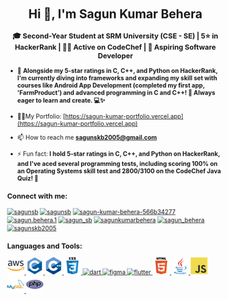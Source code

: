 <h1 align="center">Hi 👋, I'm Sagun Kumar Behera</h1>
<h3 align="center">🎓 Second-Year Student at SRM University (CSE - SE) | 5⭐ in HackerRank | 👨‍💻 Active on CodeChef | 🚀 Aspiring Software Developer</h3>

- 🌱 **Alongside my 5-star ratings in C, C++, and Python on HackerRank, I'm currently diving into frameworks and expanding my skill set with courses like Android App Development (completed my first app, 'FarmProduct') and advanced programming in C and C++! 🚀 Always eager to learn and create. 💻✨**

- 👨‍💻My Portfolio: [https://sagun-kumar-portfolio.vercel.app](https://sagun-kumar-portfolio.vercel.app)

- 📫 How to reach me **sagunskb2005@gmail.com**

- ⚡ Fun fact: **I hold 5-star ratings in C, C++, and Python on HackerRank, and I've aced several programming tests, including scoring 100% on an Operating Systems skill test and 2800/3100 on the CodeChef Java Quiz! 🚀**

<h3 align="left">Connect with me:</h3>
<p align="left">
<a href="https://devfolio.co/@SagunSB" target="blank"><img align="center" src="https://raw.githubusercontent.com/rahuldkjain/github-profile-readme-generator/master/src/images/icons/Social/devto.svg" alt="sagunsb" height="30" width="40" /></a>
<a href="https://twitter.com/sagunsb" target="blank"><img align="center" src="https://raw.githubusercontent.com/rahuldkjain/github-profile-readme-generator/master/src/images/icons/Social/twitter.svg" alt="sagunsb" height="30" width="40" /></a>
<a href="https://linkedin.com/in/sagun-kumar-behera-566b34277" target="blank"><img align="center" src="https://raw.githubusercontent.com/rahuldkjain/github-profile-readme-generator/master/src/images/icons/Social/linked-in-alt.svg" alt="sagun-kumar-behera-566b34277" height="30" width="40" /></a>
<a href="https://fb.com/sagun.behera.1" target="blank"><img align="center" src="https://raw.githubusercontent.com/rahuldkjain/github-profile-readme-generator/master/src/images/icons/Social/facebook.svg" alt="sagun.behera.1" height="30" width="40" /></a>
<a href="https://instagram.com/sagun_sb" target="blank"><img align="center" src="https://raw.githubusercontent.com/rahuldkjain/github-profile-readme-generator/master/src/images/icons/Social/instagram.svg" alt="sagun_sb" height="30" width="40" /></a>
<a href="https://www.youtube.com/@sagunkumarbehera" target="blank"><img align="center" src="https://raw.githubusercontent.com/rahuldkjain/github-profile-readme-generator/master/src/images/icons/Social/youtube.svg" alt="sagunkumarbehera" height="30" width="40" /></a>
<a href="https://www.codechef.com/users/sagun_behera" target="blank"><img align="center" src="https://cdn.jsdelivr.net/npm/simple-icons@3.1.0/icons/codechef.svg" alt="sagun_behera" height="30" width="40" /></a>
<a href="https://www.hackerrank.com/sagunskb2005" target="blank"><img align="center" src="https://raw.githubusercontent.com/rahuldkjain/github-profile-readme-generator/master/src/images/icons/Social/hackerrank.svg" alt="sagunskb2005" height="30" width="40" /></a>
</p>

<h3 align="left">Languages and Tools:</h3>
<p align="left"> <a href="https://aws.amazon.com" target="_blank" rel="noreferrer"> <img src="https://raw.githubusercontent.com/devicons/devicon/master/icons/amazonwebservices/amazonwebservices-original-wordmark.svg" alt="aws" width="40" height="40"/> </a> <a href="https://www.cprogramming.com/" target="_blank" rel="noreferrer"> <img src="https://raw.githubusercontent.com/devicons/devicon/master/icons/c/c-original.svg" alt="c" width="40" height="40"/> </a> <a href="https://www.w3schools.com/cpp/" target="_blank" rel="noreferrer"> <img src="https://raw.githubusercontent.com/devicons/devicon/master/icons/cplusplus/cplusplus-original.svg" alt="cplusplus" width="40" height="40"/> </a> <a href="https://www.w3schools.com/css/" target="_blank" rel="noreferrer"> <img src="https://raw.githubusercontent.com/devicons/devicon/master/icons/css3/css3-original-wordmark.svg" alt="css3" width="40" height="40"/> </a> <a href="https://dart.dev" target="_blank" rel="noreferrer"> <img src="https://www.vectorlogo.zone/logos/dartlang/dartlang-icon.svg" alt="dart" width="40" height="40"/> </a> <a href="https://www.figma.com/" target="_blank" rel="noreferrer"> <img src="https://www.vectorlogo.zone/logos/figma/figma-icon.svg" alt="figma" width="40" height="40"/> </a> <a href="https://flutter.dev" target="_blank" rel="noreferrer"> <img src="https://www.vectorlogo.zone/logos/flutterio/flutterio-icon.svg" alt="flutter" width="40" height="40"/> </a> <a href="https://www.w3.org/html/" target="_blank" rel="noreferrer"> <img src="https://raw.githubusercontent.com/devicons/devicon/master/icons/html5/html5-original-wordmark.svg" alt="html5" width="40" height="40"/> </a> <a href="https://www.java.com" target="_blank" rel="noreferrer"> <img src="https://raw.githubusercontent.com/devicons/devicon/master/icons/java/java-original.svg" alt="java" width="40" height="40"/> </a> <a href="https://developer.mozilla.org/en-US/docs/Web/JavaScript" target="_blank" rel="noreferrer"> <img src="https://raw.githubusercontent.com/devicons/devicon/master/icons/javascript/javascript-original.svg" alt="javascript" width="40" height="40"/> </a> <a href="https://www.mysql.com/" target="_blank" rel="noreferrer"> <img src="https://raw.githubusercontent.com/devicons/devicon/master/icons/mysql/mysql-original-wordmark.svg" alt="mysql" width="40" height="40"/> </a> <a href="https://www.php.net" target="_blank" rel="noreferrer"> <img src="https://raw.githubusercontent.com/devicons/devicon/master/icons/php/php-original.svg" alt="php" width="40" height="40"/> </a> </p>

